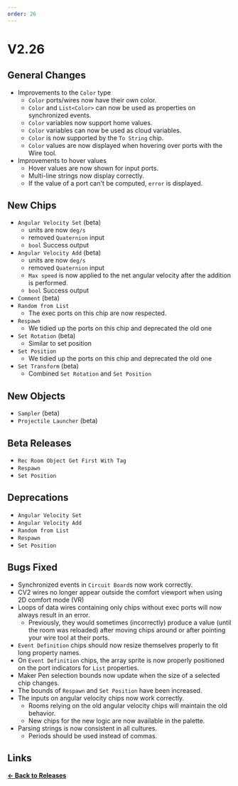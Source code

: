 ```yaml
---
order: 26
---
```


# V2.26

## General Changes

- Improvements to the `Color` type
  - `Color` ports/wires now have their own color.
  - `Color` and `List<Color>` can now be used as properties on synchronized events.
  - `Color` variables now support home values.
  - `Color` variables can now be used as cloud variables.
  - `Color` is now supported by the `To String` chip.
  - `Color` values are now displayed when hovering over ports with the Wire tool.
- Improvements to hover values
  - Hover values are now shown for input ports.
  - Multi-line strings now display correctly.
  - If the value of a port can't be computed, `error` is displayed.

## New Chips

- `Angular Velocity Set` (beta)
  - units are now `deg/s`
  - removed `Quaternion` input
  - `bool` Success output
- `Angular Velocity Add` (beta)
  - units are now `deg/s`
  - removed `Quaternion` input
  - `Max speed` is now applied to the net angular velocity after the addition is performed.
  - `bool` Success output
- `Comment` (beta)
- `Random from List`
  - The exec ports on this chip are now respected.
- `Respawn`
  - We tidied up the ports on this chip and deprecated the old one
- `Set Rotation` (beta)
  - Similar to set position
- `Set Position`
  - We tidied up the ports on this chip and deprecated the old one
- `Set Transform` (beta)
  - Combined `Set Rotation` and `Set Position`

## New Objects

- `Sampler` (beta)
- `Projectile Launcher` (beta)

## Beta Releases

- `Rec Room Object Get First With Tag`
- `Respawn`
- `Set Position`

## Deprecations

- `Angular Velocity Set`
- `Angular Velocity Add`
- `Random from List`
- `Respawn`
- `Set Position`

## Bugs Fixed

- Synchronized events in `Circuit Board`s now work correctly.
- CV2 wires no longer appear outside the comfort viewport when using 2D comfort mode (VR)
- Loops of data wires containing only chips without exec ports will now always result in an error.
  - Previously, they would sometimes (incorrectly) produce a value (until the room was reloaded)
    after moving chips around or after pointing your wire tool at their ports.
- `Event Definition` chips should now resize themselves properly to fit long property names.
- On `Event Definition` chips, the array sprite is now properly positioned
  on the port indicators for `List` properties.
- Maker Pen selection bounds now update when the size of a selected chip changes.
- The bounds of `Respawn` and `Set Position` have been increased.
- The inputs on angular velocity chips now work correctly.
  - Rooms relying on the old angular velocity chips will maintain the old behavior.
  - New chips for the new logic are now available in the palette.
- Parsing strings is now consistent in all cultures.
  - Periods should be used instead of commas.

## Links

**[<- Back to Releases](./)**
